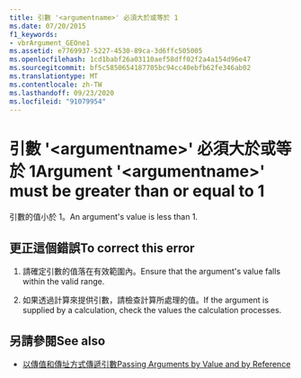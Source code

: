 ```yaml
---
title: 引數 '<argumentname>' 必須大於或等於 1
ms.date: 07/20/2015
f1_keywords:
- vbrArgument_GEOne1
ms.assetid: e7769937-5227-4530-89ca-3d6ffc505005
ms.openlocfilehash: 1cd1babf26a03110aef58dff02f2a4a154d96e47
ms.sourcegitcommit: bf5c5850654187705bc94cc40ebfb62fe346ab02
ms.translationtype: MT
ms.contentlocale: zh-TW
ms.lasthandoff: 09/23/2020
ms.locfileid: "91079954"
---
```

# <a name="argument-argumentname-must-be-greater-than-or-equal-to-1"></a><span data-ttu-id="0e6a2-102">引數 '\<argumentname>' 必須大於或等於 1</span><span class="sxs-lookup"><span data-stu-id="0e6a2-102">Argument '\<argumentname>' must be greater than or equal to 1</span></span>

<span data-ttu-id="0e6a2-103">引數的值小於 1。</span><span class="sxs-lookup"><span data-stu-id="0e6a2-103">An argument's value is less than 1.</span></span>  
  
## <a name="to-correct-this-error"></a><span data-ttu-id="0e6a2-104">更正這個錯誤</span><span class="sxs-lookup"><span data-stu-id="0e6a2-104">To correct this error</span></span>  
  
1. <span data-ttu-id="0e6a2-105">請確定引數的值落在有效範圍內。</span><span class="sxs-lookup"><span data-stu-id="0e6a2-105">Ensure that the argument's value falls within the valid range.</span></span>  
  
2. <span data-ttu-id="0e6a2-106">如果透過計算來提供引數，請檢查計算所處理的值。</span><span class="sxs-lookup"><span data-stu-id="0e6a2-106">If the argument is supplied by a calculation, check the values the calculation processes.</span></span>  
  
## <a name="see-also"></a><span data-ttu-id="0e6a2-107">另請參閱</span><span class="sxs-lookup"><span data-stu-id="0e6a2-107">See also</span></span>

- [<span data-ttu-id="0e6a2-108">以傳值和傳址方式傳遞引數</span><span class="sxs-lookup"><span data-stu-id="0e6a2-108">Passing Arguments by Value and by Reference</span></span>](../programming-guide/language-features/procedures/passing-arguments-by-value-and-by-reference.md)
